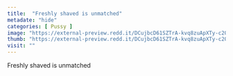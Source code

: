 ```yaml
---
title:  "Freshly shaved is unmatched"
metadate: "hide"
categories: [ Pussy ]
image: "https://external-preview.redd.it/DCujbcD61SZTrA-kvq8zuApXTy-c2OjoJ9VJKOCc-xs.jpg?auto=webp&s=a3116ce18a48b2e3ed9d9075871229fb1ada6669"
thumb: "https://external-preview.redd.it/DCujbcD61SZTrA-kvq8zuApXTy-c2OjoJ9VJKOCc-xs.jpg?width=1080&crop=smart&auto=webp&s=7167df0de3ee8421f4a4284547a42f8c4843ff41"
visit: ""
---
```

Freshly shaved is unmatched
